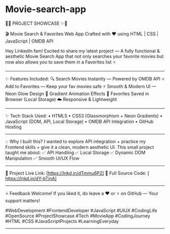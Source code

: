 # Movie-search-app

🚀✨ PROJECT SHOWCASE ✨🚀

🎬 Movie Search & Favorites Web App
Crafted with ❤️ using HTML | CSS | JavaScript | OMDB API

Hey LinkedIn fam!
Excited to share my latest project — A fully functional & aesthetic Movie Search App that not only searches your favorite movies but now also allows you to save them in a Favorites list ⭐️


---

✨ Features Included: 🔍 Search Movies Instantly — Powered by OMDB API
⭐ Add to Favorites — Keep your fav movies safe
⚡ Smooth & Modern UI — Neon Glow Design
🎨 Gradient Animation Effects
💾 Favorites Saved in Browser (Local Storage)
☁️ Responsive & Lightweight


---

✨ Tech Stack Used: • HTML5
• CSS3 (Glassmorphism + Neon Gradients)
• JavaScript (DOM, API, Local Storage)
• OMDB API Integration
• GitHub Hosting


---

💡 Why I built this? I wanted to explore API integration + practice my Frontend skills + give it a clean, modern aesthetic UI.
This small project taught me about:
✅ API Handling
✅ Local Storage
✅ Dynamic DOM Manipulation
✅ Smooth UI/UX Flow


---

🔗 Project Live Link: [https://lnkd.in/dTmmu6P2]
📂 Full Source Code: [ https://lnkd.in/dY-bTinA]


---

⭐ Feedback Welcome!
If you liked it, do leave a ❤️ or ⭐ on GitHub — Your support matters!

#WebDevelopment #FrontendDeveloper #JavaScript #UIUX #CodingLife #OpenSource #ProjectShowcase #Tech #MovieApp #CodingJourney #HTML #CSS #JavaScriptProjects #LearningEveryday


---